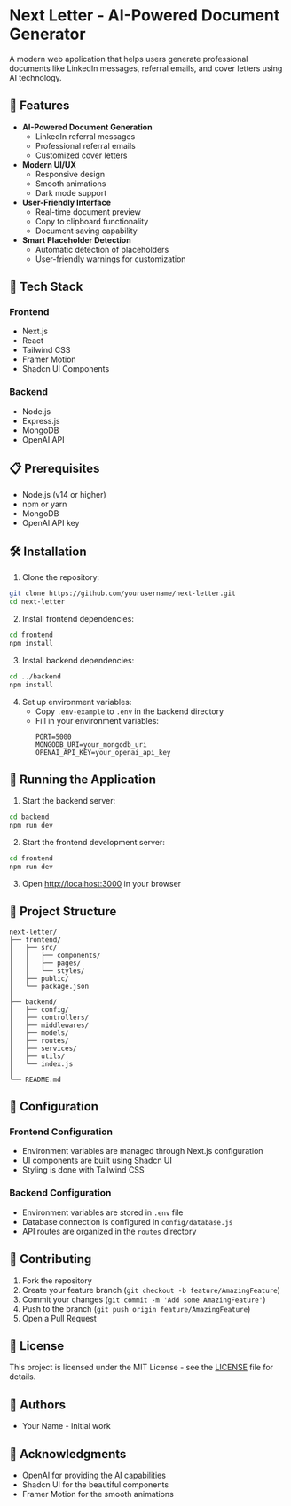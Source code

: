 # Next Letter - AI-Powered Document Generator

A modern web application that helps users generate professional documents like LinkedIn messages, referral emails, and cover letters using AI technology.

## 🌟 Features

- **AI-Powered Document Generation**
  - LinkedIn referral messages
  - Professional referral emails
  - Customized cover letters
- **Modern UI/UX**
  - Responsive design
  - Smooth animations
  - Dark mode support
- **User-Friendly Interface**
  - Real-time document preview
  - Copy to clipboard functionality
  - Document saving capability
- **Smart Placeholder Detection**
  - Automatic detection of placeholders
  - User-friendly warnings for customization

## 🚀 Tech Stack

### Frontend
- Next.js
- React
- Tailwind CSS
- Framer Motion
- Shadcn UI Components

### Backend
- Node.js
- Express.js
- MongoDB
- OpenAI API

## 📋 Prerequisites

- Node.js (v14 or higher)
- npm or yarn
- MongoDB
- OpenAI API key

## 🛠️ Installation

1. Clone the repository:
```bash
git clone https://github.com/yourusername/next-letter.git
cd next-letter
```

2. Install frontend dependencies:
```bash
cd frontend
npm install
```

3. Install backend dependencies:
```bash
cd ../backend
npm install
```

4. Set up environment variables:
   - Copy `.env-example` to `.env` in the backend directory
   - Fill in your environment variables:
     ```
     PORT=5000
     MONGODB_URI=your_mongodb_uri
     OPENAI_API_KEY=your_openai_api_key
     ```

## 🚀 Running the Application

1. Start the backend server:
```bash
cd backend
npm run dev
```

2. Start the frontend development server:
```bash
cd frontend
npm run dev
```

3. Open [http://localhost:3000](http://localhost:3000) in your browser

## 📁 Project Structure

```
next-letter/
├── frontend/
│   ├── src/
│   │   ├── components/
│   │   ├── pages/
│   │   └── styles/
│   ├── public/
│   └── package.json
│
├── backend/
│   ├── config/
│   ├── controllers/
│   ├── middlewares/
│   ├── models/
│   ├── routes/
│   ├── services/
│   ├── utils/
│   └── index.js
│
└── README.md
```

## 🔧 Configuration

### Frontend Configuration
- Environment variables are managed through Next.js configuration
- UI components are built using Shadcn UI
- Styling is done with Tailwind CSS

### Backend Configuration
- Environment variables are stored in `.env` file
- Database connection is configured in `config/database.js`
- API routes are organized in the `routes` directory

## 🤝 Contributing

1. Fork the repository
2. Create your feature branch (`git checkout -b feature/AmazingFeature`)
3. Commit your changes (`git commit -m 'Add some AmazingFeature'`)
4. Push to the branch (`git push origin feature/AmazingFeature`)
5. Open a Pull Request

## 📝 License

This project is licensed under the MIT License - see the [LICENSE](LICENSE) file for details.

## 👥 Authors

- Your Name - Initial work

## 🙏 Acknowledgments

- OpenAI for providing the AI capabilities
- Shadcn UI for the beautiful components
- Framer Motion for the smooth animations 